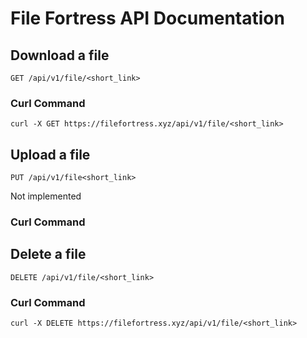 # File Fortress API Documentation

## Download a file

```
GET /api/v1/file/<short_link>
```

### Curl Command

```
curl -X GET https://filefortress.xyz/api/v1/file/<short_link>
```

## Upload a file

```
PUT /api/v1/file<short_link>
```

Not implemented

### Curl Command

## Delete a file

```
DELETE /api/v1/file/<short_link>
```

### Curl Command

```
curl -X DELETE https://filefortress.xyz/api/v1/file/<short_link>
```
